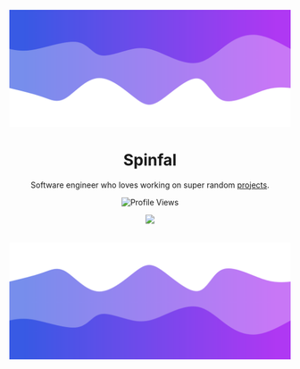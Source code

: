 
![Header](./header.png)

<h1 align="center">Spinfal</h1>
<p align="center">Software engineer who loves working on super random <a href="https://github.com/spinfal?tab=repositories">projects</a>.</p>
  <p align="center">
    <img src="https://komarev.com/ghpvc/?username=spinfal&style=for-the-badge&color=blueviolet" alt="Profile Views">
  </p>
</a>

<p align="center">
  <img src="https://lanyard.cnrad.dev/api/308440976723148800?borderRadius=20px&animated=true&idleMessage=spin%20isn%27t%20currently%20doing%20anything" />
  <br />
  <br />
</p>

![Footer](./footer.png)
<!-- 
  thanks 7ud for this readme
  https://github.com/7ud
-->
